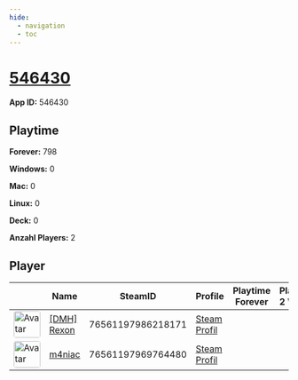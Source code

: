 ```yaml
---
hide:
  - navigation
  - toc
---
```

# <a href="https://steamdb.info/app/546430">546430</a>

**App ID:** 546430

## Playtime

**Forever:** 798

**Windows:** 0

**Mac:** 0

**Linux:** 0

**Deck:** 0

**Anzahl Players:** 2
## Player

<table id="charts-table" class="display" style="width:100%">
            <thead>
                <tr>
                    <th></th>
                    <th>Name</th>
                    <th>SteamID</th>
                    <th>Profile</th>
                    <th>Playtime Forever</th>
                    <th>Playtime 2 Weeks</th>
                </tr>
            </thead>
            <tbody>
        <tr>
<td><a href="https://steamcommunity.com/id/19nosferatu82/" target="_blank"><img src="https://avatars.steamstatic.com/14c94ace391b90e2c5c3e07e44f518f25a3d4376_full.jpg" alt="Avatar" style="width:48px;height:48px;border-radius:4px;"></a></td><td><a href="/player/76561197986218171">[DMH] Rexon</a></td><td>76561197986218171</td><td><a href="https://steamcommunity.com/id/19nosferatu82/" target="_blank">Steam Profil</a></td><td></td><td></td></tr>
<tr>
<td><a href="https://steamcommunity.com/profiles/76561197969764480/" target="_blank"><img src="https://avatars.steamstatic.com/7d4a07b7909b83ce6e61db85a98ab4e315c3e6b2_full.jpg" alt="Avatar" style="width:48px;height:48px;border-radius:4px;"></a></td><td><a href="/player/76561197969764480">m4niac</a></td><td>76561197969764480</td><td><a href="https://steamcommunity.com/profiles/76561197969764480/" target="_blank">Steam Profil</a></td><td></td><td></td></tr>
</tbody>
</table>
